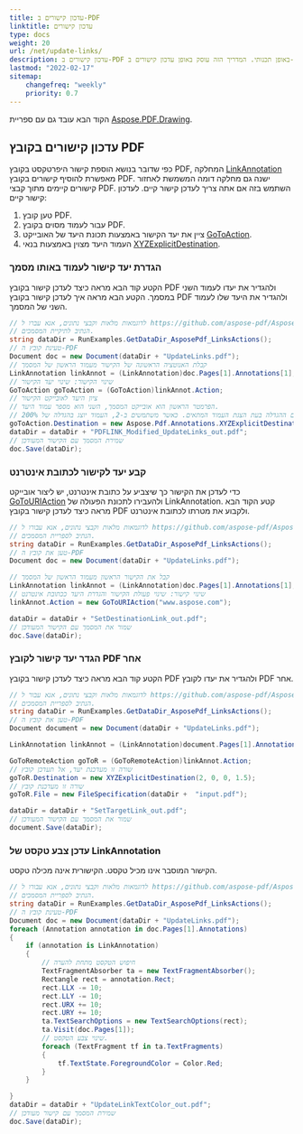 ```yaml
---
title: עדכון קישורים ב-PDF
linktitle: עדכון קישורים
type: docs
weight: 20
url: /net/update-links/
description: עדכון קישורים ב-PDF באופן תכנותי. המדריך הזה עוסק באופן עדכון קישורים ב-PDF בשפת C#.
lastmod: "2022-02-17"
sitemap:
    changefreq: "weekly"
    priority: 0.7
---
```

<script type="application/ld+json">
{
    "@context": "https://schema.org",
    "@type": "TechArticle",
    "headline": "עדכון קישורים ב-PDF",
    "alternativeHeadline": "איך לעדכן קישורים ב-PDF",
    "author": {
        "@type": "Person",
        "name":"Anastasiia Holub",
        "givenName": "Anastasiia",
        "familyName": "Holub",
        "url":"https://www.linkedin.com/in/anastasiia-holub-750430225/"
    },
    "genre": "יצירת מסמכי PDF",
    "keywords": "pdf, c#, עדכון קישור ב-PDF",
    "wordcount": "302",
    "proficiencyLevel":"מתחיל",
    "publisher": {
        "@type": "Organization",
        "name": "צוות מסמכי Aspose.PDF",
        "url": "https://products.aspose.com/pdf",
        "logo": "https://www.aspose.cloud/templates/aspose/img/products/pdf/aspose_pdf-for-net.svg",
        "alternateName": "Aspose",
        "sameAs": [
            "https://facebook.com/aspose.pdf/",
            "https://twitter.com/asposepdf",
            "https://www.youtube.com/channel/UCmV9sEg_QWYPi6BJJs7ELOg/featured",
            "https://www.linkedin.com/company/aspose",
            "https://stackoverflow.com/questions/tagged/aspose",
            "https://aspose.quora.com/",
            "https://aspose.github.io/"
        ],
        "contactPoint": [
            {
                "@type": "ContactPoint",
                "telephone": "+1 903 306 1676",
                "contactType": "מכירות",
                "areaServed": "US",
                "availableLanguage": "en"
            },
            {
                "@type": "ContactPoint",
                "telephone": "+44 141 628 8900",
                "contactType": "מכירות",
                "areaServed": "GB",
                "availableLanguage": "en"
            },
            {
                "@type": "ContactPoint",
                "telephone": "+61 2 8006 6987",
                "contactType": "מכירות",
                "areaServed": "AU",
                "availableLanguage": "en"
            }
        ]
    },
    "url": "/net/update-links/",
    "mainEntityOfPage": {
        "@type": "WebPage",
        "@id": "/net/update-links/"
    },
    "dateModified": "2022-02-04",
    "description": "עדכון קישורים ב-PDF באופן תכנותי. המדריך הזה עוסק באופן עדכון קישורים ב-PDF בשפת C#."
}
</script>

הקוד הבא עובד גם עם ספריית [Aspose.PDF.Drawing](/pdf/net/drawing/).

## עדכון קישורים בקובץ PDF

כפי שדובר בנושא הוספת קישור היפרטקסט בקובץ PDF, המחלקה [LinkAnnotation](https://reference.aspose.com/pdf/net/aspose.pdf.annotations/linkannotation) מאפשרת להוסיף קישורים בקובץ PDF. ישנה גם מחלקה דומה המשמשת לאחזור קישורים קיימים מתוך קבצי PDF. השתמש בזה אם אתה צריך לעדכן קישור קיים. לעדכון קישור קיים:

1. טען קובץ PDF.
1. עבור לעמוד מסוים בקובץ PDF.
1. ציין את יעד הקישור באמצעות תכונת היעד של האובייקט [GoToAction](https://reference.aspose.com/pdf/net/aspose.pdf.annotations/gotoaction).
1. העמוד היעד מצוין באמצעות בנאי [XYZExplicitDestination](https://reference.aspose.com/pdf/net/aspose.pdf.annotations/xyzexplicitdestination).

### הגדרת יעד קישור לעמוד באותו מסמך

הקטע קוד הבא מראה כיצד לעדכן קישור בקובץ PDF ולהגדיר את יעדו לעמוד השני במסמך.
הקטע הבא מראה איך לעדכן קישור בקובץ PDF ולהגדיר את היעד שלו לעמוד השני של המסמך.

```csharp
// לדוגמאות מלאות וקבצי נתונים, אנא עברו ל https://github.com/aspose-pdf/Aspose.PDF-for-.NET
// הנתיב לתיקיית המסמכים.
string dataDir = RunExamples.GetDataDir_AsposePdf_LinksActions();
// טעינת קובץ ה-PDF
Document doc = new Document(dataDir + "UpdateLinks.pdf");
// קבלת האנוטציה הראשונה של הקישור מעמוד הראשון של המסמך
LinkAnnotation linkAnnot = (LinkAnnotation)doc.Pages[1].Annotations[1];
// שינוי הקישור: שינוי יעד הקישור
GoToAction goToAction = (GoToAction)linkAnnot.Action;
// ציון היעד לאובייקט הקישור
// הפרמטר הראשון הוא אובייקט המסמך, השני הוא מספר עמוד היעד.
// הארגומנט החמישי הוא גורם ההגדלה בעת הצגת העמוד המתאים. כאשר משתמשים ב-2, העמוד יוצג בהגדלה של 200%
goToAction.Destination = new Aspose.Pdf.Annotations.XYZExplicitDestination(1, 1, 2, 2);
dataDir = dataDir + "PDFLINK_Modified_UpdateLinks_out.pdf";
// שמירת המסמך עם הקישור המעודכן
doc.Save(dataDir);
```
### קבע יעד לקישור לכתובת אינטרנט

כדי לעדכן את הקישור כך שיצביע על כתובת אינטרנט, יש ליצור אובייקט [GoToURIAction](https://reference.aspose.com/pdf/net/aspose.pdf.annotations/gotouriaction) ולהעבירו לתכונת הפעולה של LinkAnnotation. קטע הקוד הבא מראה כיצד לעדכן קישור בקובץ PDF ולקבוע את מטרתו לכתובת אינטרנט.

```csharp
// לדוגמאות מלאות וקבצי נתונים, אנא עבורו ל https://github.com/aspose-pdf/Aspose.PDF-for-.NET
// הנתיב לספריית המסמכים.
string dataDir = RunExamples.GetDataDir_AsposePdf_LinksActions();
// טען את קובץ ה-PDF
Document doc = new Document(dataDir + "UpdateLinks.pdf");

// קבל את הקישור הראשון מעמוד הראשון של המסמך
LinkAnnotation linkAnnot = (LinkAnnotation)doc.Pages[1].Annotations[1];
// שינוי קישור: שינוי פעולת הקישור והגדרת היעד ככתובת אינטרנט
linkAnnot.Action = new GoToURIAction("www.aspose.com");

dataDir = dataDir + "SetDestinationLink_out.pdf";
// שמור את המסמך עם הקישור המעודכן
doc.Save(dataDir);
```
### הגדר יעד קישור לקובץ PDF אחר

הקטע קוד הבא מראה כיצד לעדכן קישור בקובץ PDF ולהגדיר את יעדו לקובץ PDF אחר.

```csharp
// לדוגמאות מלאות וקבצי נתונים, אנא עבור ל https://github.com/aspose-pdf/Aspose.PDF-for-.NET
// הנתיב לספריית המסמכים.
string dataDir = RunExamples.GetDataDir_AsposePdf_LinksActions();
// טען את קובץ ה-PDF
Document document = new Document(dataDir + "UpdateLinks.pdf");

LinkAnnotation linkAnnot = (LinkAnnotation)document.Pages[1].Annotations[1];

GoToRemoteAction goToR = (GoToRemoteAction)linkAnnot.Action;
// שורה זו מעדכנת יעד, אל תעדכן קובץ
goToR.Destination = new XYZExplicitDestination(2, 0, 0, 1.5);
// שורה זו מעדכנת קובץ
goToR.File = new FileSpecification(dataDir +  "input.pdf");

dataDir = dataDir + "SetTargetLink_out.pdf";
// שמור את המסמך עם הקישור המעודכן
document.Save(dataDir);
```

### עדכן צבע טקסט של LinkAnnotation

הקישור המוסבר אינו מכיל טקסט.
הקישורית אינה מכילה טקסט.

```csharp
// לדוגמאות מלאות וקבצי נתונים, אנא עבורו ל https://github.com/aspose-pdf/Aspose.PDF-for-.NET
// הנתיב לספריית המסמכים.
string dataDir = RunExamples.GetDataDir_AsposePdf_LinksActions();
// טעינת קובץ ה-PDF
Document doc = new Document(dataDir + "UpdateLinks.pdf");
foreach (Annotation annotation in doc.Pages[1].Annotations)
{
    if (annotation is LinkAnnotation)
    {
        // חיפוש הטקסט מתחת להערה
        TextFragmentAbsorber ta = new TextFragmentAbsorber();
        Rectangle rect = annotation.Rect;
        rect.LLX -= 10;
        rect.LLY -= 10;
        rect.URX += 10;
        rect.URY += 10;
        ta.TextSearchOptions = new TextSearchOptions(rect);
        ta.Visit(doc.Pages[1]);
        // שינוי צבע הטקסט.
        foreach (TextFragment tf in ta.TextFragments)
        {
            tf.TextState.ForegroundColor = Color.Red;
        }
    }

}
dataDir = dataDir + "UpdateLinkTextColor_out.pdf";
// שמירת המסמך עם קישור מעודכן
doc.Save(dataDir);
```

<script type="application/ld+json">
{
    "@context": "http://schema.org",
    "@type": "SoftwareApplication",
    "name": "Aspose.PDF עבור ספריית .NET",
    "image": "https://www.aspose.cloud/templates/aspose/img/products/pdf/aspose_pdf-for-net.svg",
    "url": "https://www.aspose.com/",
    "publisher": {
        "@type": "Organization",
        "name": "Aspose.PDF",
        "url": "https://products.aspose.com/pdf",
        "logo": "https://www.aspose.cloud/templates/aspose/img/products/pdf/aspose_pdf-for-net.svg",
        "alternateName": "Aspose",
        "sameAs": [
            "https://facebook.com/aspose.pdf/",
            "https://twitter.com/asposepdf",
            "https://www.youtube.com/channel/UCmV9sEg_QWYPi6BJJs7ELOg/featured",
            "https://www.linkedin.com/company/aspose",
            "https://stackoverflow.com/questions/tagged/aspose",
            "https://aspose.quora.com/",
            "https://aspose.github.io/"
        ],
        "contactPoint": [
            {
                "@type": "ContactPoint",
                "telephone": "+1 903 306 1676",
                "contactType": "מכירות",
                "areaServed": "US",
                "availableLanguage": "en"
            },
            {
                "@type": "ContactPoint",
                "telephone": "+44 141 628 8900",
                "contactType": "מכירות",
                "areaServed": "GB",
                "availableLanguage": "en"
            },
            {
                "@type": "ContactPoint",
                "telephone": "+61 2 8006 6987",
                "contactType": "מכירות",
                "areaServed": "AU",
                "availableLanguage": "en"
            }
        ]
    },
    "offers": {
        "@type": "Offer",
        "price": "1199",
        "priceCurrency": "USD"
    },
    "applicationCategory": "ספריית עיבוד PDF עבור .NET",
    "downloadUrl": "https://www.nuget.org/packages/Aspose.PDF/",
    "operatingSystem": "Windows, MacOS, Linux",
    "screenshot": "https://docs.aspose.com/pdf/net/create-pdf-document/screenshot.png",
    "softwareVersion": "2022.1",
    "aggregateRating": {
        "@type": "AggregateRating",
        "ratingValue": "5",
        "ratingCount": "16"
    }
}
</script>
```

